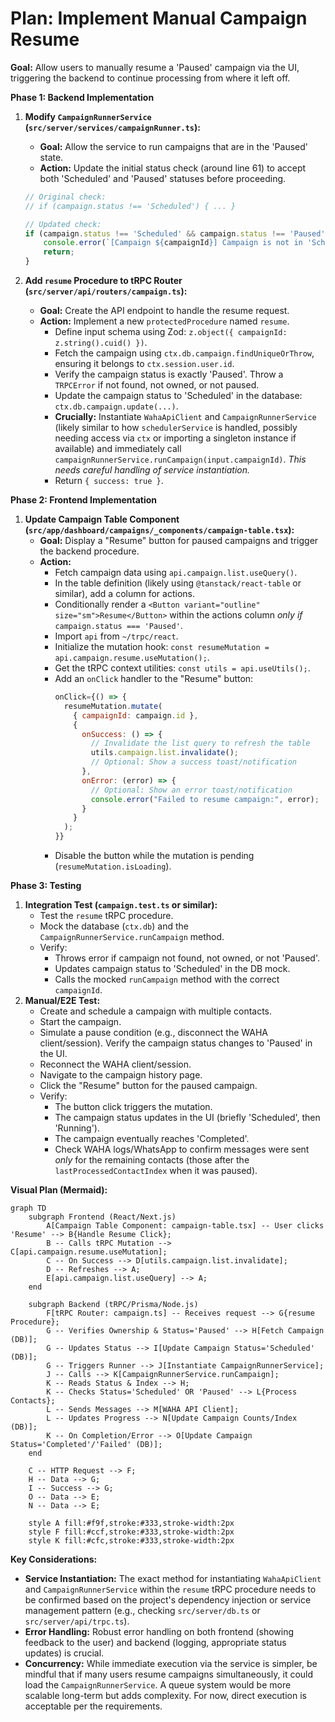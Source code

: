 # Plan: Implement Manual Campaign Resume

**Goal:** Allow users to manually resume a 'Paused' campaign via the UI, triggering the backend to continue processing from where it left off.

**Phase 1: Backend Implementation**

1.  **Modify `CampaignRunnerService` (`src/server/services/campaignRunner.ts`):**
    *   **Goal:** Allow the service to run campaigns that are in the 'Paused' state.
    *   **Action:** Update the initial status check (around line 61) to accept both 'Scheduled' and 'Paused' statuses before proceeding.
    ```typescript
    // Original check:
    // if (campaign.status !== 'Scheduled') { ... }

    // Updated check:
    if (campaign.status !== 'Scheduled' && campaign.status !== 'Paused') {
        console.error(`[Campaign ${campaignId}] Campaign is not in 'Scheduled' or 'Paused' state (current: ${campaign.status}). Aborting run.`);
        return;
    }
    ```

2.  **Add `resume` Procedure to tRPC Router (`src/server/api/routers/campaign.ts`):**
    *   **Goal:** Create the API endpoint to handle the resume request.
    *   **Action:** Implement a new `protectedProcedure` named `resume`.
        *   Define input schema using Zod: `z.object({ campaignId: z.string().cuid() })`.
        *   Fetch the campaign using `ctx.db.campaign.findUniqueOrThrow`, ensuring it belongs to `ctx.session.user.id`.
        *   Verify the campaign status is exactly 'Paused'. Throw a `TRPCError` if not found, not owned, or not paused.
        *   Update the campaign status to 'Scheduled' in the database: `ctx.db.campaign.update(...)`.
        *   **Crucially:** Instantiate `WahaApiClient` and `CampaignRunnerService` (likely similar to how `schedulerService` is handled, possibly needing access via `ctx` or importing a singleton instance if available) and immediately call `campaignRunnerService.runCampaign(input.campaignId)`. *This needs careful handling of service instantiation.*
        *   Return `{ success: true }`.

**Phase 2: Frontend Implementation**

1.  **Update Campaign Table Component (`src/app/dashboard/campaigns/_components/campaign-table.tsx`):**
    *   **Goal:** Display a "Resume" button for paused campaigns and trigger the backend procedure.
    *   **Action:**
        *   Fetch campaign data using `api.campaign.list.useQuery()`.
        *   In the table definition (likely using `@tanstack/react-table` or similar), add a column for actions.
        *   Conditionally render a `<Button variant="outline" size="sm">Resume</Button>` within the actions column *only if* `campaign.status === 'Paused'`.
        *   Import `api` from `~/trpc/react`.
        *   Initialize the mutation hook: `const resumeMutation = api.campaign.resume.useMutation();`.
        *   Get the tRPC context utilities: `const utils = api.useUtils();`.
        *   Add an `onClick` handler to the "Resume" button:
            ```javascript
            onClick={() => {
              resumeMutation.mutate(
                { campaignId: campaign.id },
                {
                  onSuccess: () => {
                    // Invalidate the list query to refresh the table
                    utils.campaign.list.invalidate();
                    // Optional: Show a success toast/notification
                  },
                  onError: (error) => {
                    // Optional: Show an error toast/notification
                    console.error("Failed to resume campaign:", error);
                  }
                }
              );
            }}
            ```
        *   Disable the button while the mutation is pending (`resumeMutation.isLoading`).

**Phase 3: Testing**

1.  **Integration Test (`campaign.test.ts` or similar):**
    *   Test the `resume` tRPC procedure.
    *   Mock the database (`ctx.db`) and the `CampaignRunnerService.runCampaign` method.
    *   Verify:
        *   Throws error if campaign not found, not owned, or not 'Paused'.
        *   Updates campaign status to 'Scheduled' in the DB mock.
        *   Calls the mocked `runCampaign` method with the correct `campaignId`.
2.  **Manual/E2E Test:**
    *   Create and schedule a campaign with multiple contacts.
    *   Start the campaign.
    *   Simulate a pause condition (e.g., disconnect the WAHA client/session). Verify the campaign status changes to 'Paused' in the UI.
    *   Reconnect the WAHA client/session.
    *   Navigate to the campaign history page.
    *   Click the "Resume" button for the paused campaign.
    *   Verify:
        *   The button click triggers the mutation.
        *   The campaign status updates in the UI (briefly 'Scheduled', then 'Running').
        *   The campaign eventually reaches 'Completed'.
        *   Check WAHA logs/WhatsApp to confirm messages were sent *only* for the remaining contacts (those after the `lastProcessedContactIndex` when it was paused).

**Visual Plan (Mermaid):**

```mermaid
graph TD
    subgraph Frontend (React/Next.js)
        A[Campaign Table Component: campaign-table.tsx] -- User clicks 'Resume' --> B{Handle Resume Click};
        B -- Calls tRPC Mutation --> C[api.campaign.resume.useMutation];
        C -- On Success --> D[utils.campaign.list.invalidate];
        D -- Refreshes --> A;
        E[api.campaign.list.useQuery] --> A;
    end

    subgraph Backend (tRPC/Prisma/Node.js)
        F[tRPC Router: campaign.ts] -- Receives request --> G{resume Procedure};
        G -- Verifies Ownership & Status='Paused' --> H[Fetch Campaign (DB)];
        G -- Updates Status --> I[Update Campaign Status='Scheduled' (DB)];
        G -- Triggers Runner --> J[Instantiate CampaignRunnerService];
        J -- Calls --> K[CampaignRunnerService.runCampaign];
        K -- Reads Status & Index --> H;
        K -- Checks Status='Scheduled' OR 'Paused' --> L{Process Contacts};
        L -- Sends Messages --> M[WAHA API Client];
        L -- Updates Progress --> N[Update Campaign Counts/Index (DB)];
        K -- On Completion/Error --> O[Update Campaign Status='Completed'/'Failed' (DB)];
    end

    C -- HTTP Request --> F;
    H -- Data --> G;
    I -- Success --> G;
    O -- Data --> E;
    N -- Data --> E;

    style A fill:#f9f,stroke:#333,stroke-width:2px
    style F fill:#ccf,stroke:#333,stroke-width:2px
    style K fill:#cfc,stroke:#333,stroke-width:2px
```

**Key Considerations:**

*   **Service Instantiation:** The exact method for instantiating `WahaApiClient` and `CampaignRunnerService` within the `resume` tRPC procedure needs to be confirmed based on the project's dependency injection or service management pattern (e.g., checking `src/server/db.ts` or `src/server/api/trpc.ts`).
*   **Error Handling:** Robust error handling on both frontend (showing feedback to the user) and backend (logging, appropriate status updates) is crucial.
*   **Concurrency:** While immediate execution via the service is simpler, be mindful that if many users resume campaigns simultaneously, it could load the `CampaignRunnerService`. A queue system would be more scalable long-term but adds complexity. For now, direct execution is acceptable per the requirements.
